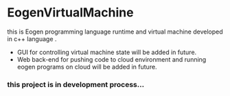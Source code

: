 # EogenVirtualMachine
this is Eogen programming language runtime and virtual machine developed in c++ language .
- GUI for controlling virtual machine state will be added in future.
- Web back-end for pushing code to cloud environment and running eogen programs on cloud will be added in future.

### this project is in development process...
